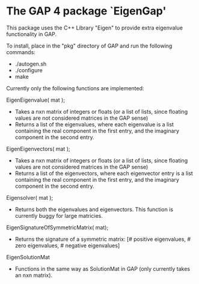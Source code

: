 The GAP 4 package `EigenGap'
==============================

This package uses the C++ Library "Eigen" to provide extra eigenvalue functionality in GAP.

To install, place in the "pkg" directory of GAP and run the following commands:

- ./autogen.sh
- ./configure
- make

Currently only the following functions are implemented:

EigenEigenvalue( mat );

- Takes a nxn matrix of integers or floats (or a list of lists, since floating values are not considered matrices in the GAP sense)
- Returns a list of the eigenvalues, where each eigenvalue is a list containing the real component in the first entry, and the imaginary component in the second entry.

EigenEigenvectors( mat );

- Takes a nxn matrix of integers or floats (or a list of lists, since floating values are not considered matrices in the GAP sense)
- Returns a list of the eigenvectors, where each eigenvector entry is a list containing the real component in the first entry, and the imaginary component in the second entry.

Eigensolver( mat );

- Returns both the eigenvalues and eigenvectors. This function is currently buggy for large matricies.

EigenSignatureOfSymmetricMatrix( mat);

- Returns the signature of a symmetric matrix: [# positive eigenvalues, # zero eigenvalues, # negative eigenvalues]

EigenSolutionMat

- Functions in the same way as SolutionMat in GAP (only currently takes an nxn matrix).